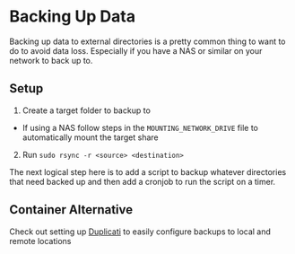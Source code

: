 # Backing Up Data

Backing up data to external directories is a pretty common thing to want to do to avoid data loss. Especially if you have a NAS or similar on your network to back up to.

## Setup

1. Create a target folder to backup to

- If using a NAS follow steps in the `MOUNTING_NETWORK_DRIVE` file to automatically mount the target share

2. Run `sudo rsync -r <source> <destination>`

The next logical step here is to add a script to backup whatever directories that need backed up and then add a cronjob to run the script on a timer.

## Container Alternative

Check out setting up [Duplicati](../duplicati/) to easily configure backups to local and remote locations
